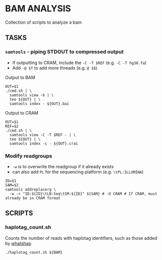 # BAM ANALYSIS
Collection of scripts to analyze a bam

## TASKS

### `samtools` - piping STDOUT to compressed output

* If outputting to CRAM, include the `-C -T $REF` (e.g. `-C -T hg38.fa`)
* Add `-@ $T` to add more threads (e.g. `@ 16`)
 
Output to BAM

```
OUT=$1
./cmd.sh | \
  samtools view -b | \
  tee ${OUT} | \
  samtools index - ${OUT}.bai
```

Output to CRAM

```
OUT=$1
REF=$2
./cmd.sh | \
  samtools view -C -T $REF - | \
  tee ${OUT} | \
  samtools index -c - ${OUT}.crai
```

### Modify readgroups
* `-w` is to overwrite the readgroup if it already exists
* can also add `PL` for the sequencing platform (e.g. `\tPL:ILLUMINA`)

```
ID=$1
SAM=$2
samtools addreplacerg \
  -w -r "ID:${ID}\tLB:Seq\tSM:${ID}" ${SAM} # -O CRAM # If CRAM, must already be in CRAM format
```

## SCRIPTS

###  haplotag_count.sh
Counts the number of reads with haplotag identifiers, such as those added by [whatshap](https://whatshap.readthedocs.io/en/latest/guide.html#phasing-represented-by-hp-tag)
```
./haplotag_count.sh ${BAM}
```

